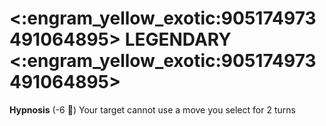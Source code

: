 # <:engram_yellow_exotic:905174973491064895> LEGENDARY <:engram_yellow_exotic:905174973491064895>

**Hypnosis** (-6 :large_blue_diamond:) Your target cannot use a move you select for 2 turns
